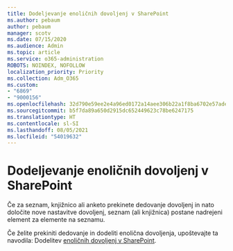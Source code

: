 ```yaml
---
title: Dodeljevanje enoličnih dovoljenj v SharePoint
ms.author: pebaum
author: pebaum
manager: scotv
ms.date: 07/15/2020
ms.audience: Admin
ms.topic: article
ms.service: o365-administration
ROBOTS: NOINDEX, NOFOLLOW
localization_priority: Priority
ms.collection: Adm_O365
ms.custom:
- "6869"
- "9000156"
ms.openlocfilehash: 32d790e59ee2e4a96ed0172a14aee306b22a1f8ba6702e57ade5357a69b46803
ms.sourcegitcommit: b5f7da89a650d2915dc652449623c78be6247175
ms.translationtype: HT
ms.contentlocale: sl-SI
ms.lasthandoff: 08/05/2021
ms.locfileid: "54019632"
---
```

# <a name="assign-unique-permissions-in-sharepoint"></a>Dodeljevanje enoličnih dovoljenj v SharePoint

Če za seznam, knjižnico ali anketo prekinete dedovanje dovoljenj in nato določite nove nastavitve dovoljenj, seznam (ali knjižnica) postane nadrejeni element za elemente na seznamu.  

Če želite prekiniti dedovanje in dodeliti enolična dovoljenja, upoštevajte ta navodila: Dodelitev [enoličnih dovoljenj v SharePoint](https://support.microsoft.com/office/customize-permissions-for-a-sharepoint-list-or-library-02d770f3-59eb-4910-a608-5f84cc297782#bkmk_break).
